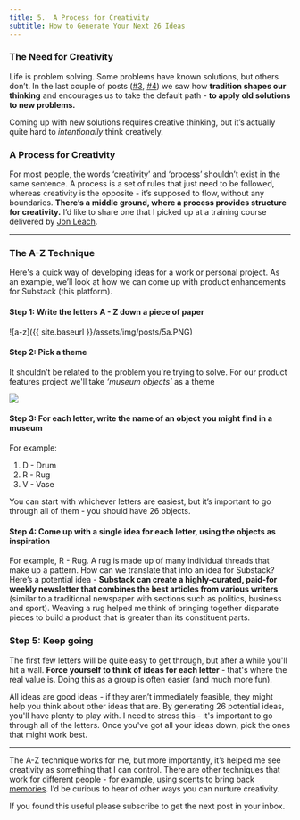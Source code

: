 ```yaml
---
title: 5.  A Process for Creativity
subtitle: How to Generate Your Next 26 Ideas
---
```


### The Need for Creativity
Life is problem solving. Some problems have known solutions, but others don’t. In the last couple of posts ([#3](https://taariqismail.com/2021-01-18-3-The-constraints-of-corporate-tradition-I), [#4](https://taariqismail.com/2021-01-28-4-The-constraints-of-corporate-tradition-II)) we saw how __tradition shapes our thinking__ and encourages us to take the default path - __to apply old solutions to new problems.__

Coming up with new solutions requires creative thinking, but it’s actually quite hard to _intentionally_ think creatively.

### A Process for Creativity
For most people, the words ‘creativity’ and ‘process’ shouldn’t exist in the same sentence. A process is a set of rules that just need to be followed, whereas creativity is the opposite - it’s supposed to flow, without any boundaries. __There’s a middle ground, where a process provides structure for creativity.__ I’d like to share one that I picked up at a training course delivered by [Jon Leach](https://www.linkedin.com/in/jon-leach-60941b13/).

------

### The A-Z Technique
Here's a quick way of developing ideas for a work or personal project. As an example, we’ll look at how we can come up with product enhancements for Substack (this platform).

#### Step 1: Write the letters A - Z down a piece of paper

![a-z]({{ site.baseurl }}/assets/img/posts/5a.PNG)

#### Step 2: Pick a theme
It shouldn’t be related to the problem you're trying to solve. For our product features project we'll take _‘museum objects’_ as a theme

<img src="{{ site.baseurl }}/assets/img/posts/5b.jpeg">

#### Step 3: For each letter, write the name of an object you might find in a museum
For example:
1. D - Drum
2. R - Rug
3. V - Vase

You can start with whichever letters are easiest, but it’s important to go through all of them - you should have 26 objects.

#### Step 4: Come up with a single idea for each letter, using the objects as inspiration

For example, R - Rug. A rug is made up of many individual threads that make up a pattern. How can we translate that into an idea for Substack? Here’s a potential idea - __Substack can create a highly-curated, paid-for weekly newsletter that combines the best articles from various writers__ (similar to a traditional newspaper with sections such as politics, business and sport). Weaving a rug helped me think of bringing together disparate pieces to build a product that is greater than its constituent parts.

### Step 5: Keep going
The first few letters will be quite easy to get through, but after a while you'll hit a wall. __Force yourself to think of ideas for each letter__ - that's where the real value is. Doing this as a group is often easier (and much more fun).

All ideas are good ideas - if they aren’t immediately feasible, they might help you think about other ideas that are. By generating 26 potential ideas, you'll have plenty to play with. I need to stress this - it's important to go through all of the letters. Once you've got all your ideas down, pick the ones that might work best.

----------

The A-Z technique works for me, but more importantly, it’s helped me see creativity as something that I can control. There are other techniques that work for different people - for example, [using scents to bring back memories](https://www.livescience.com/why-smells-trigger-memories.html). I’d be curious to hear of other ways you can nurture creativity.

If you found this useful please subscribe to get the next post in your inbox.

